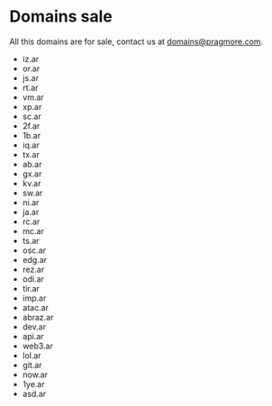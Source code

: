 Domains sale
============

All this domains are for sale, contact us at [domains@pragmore.com](domains@pragmore.com).

* iz.ar
* or.ar
* js.ar
* rt.ar
* vm.ar
* xp.ar
* sc.ar
* 2f.ar
* 1b.ar
* iq.ar
* tx.ar
* ab.ar
* gx.ar
* kv.ar
* sw.ar
* ni.ar
* ja.ar
* rc.ar
* mc.ar
* ts.ar
* osc.ar
* edg.ar
* rez.ar
* odi.ar
* tir.ar
* imp.ar
* atac.ar
* abraz.ar
* dev.ar
* api.ar
* web3.ar
* lol.ar
* git.ar
* now.ar
* 1ye.ar
* asd.ar
